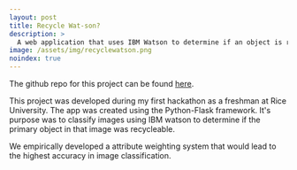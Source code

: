 ```yaml
---
layout: post
title: Recycle Wat-son?
description: >
  A web application that uses IBM Watson to determine if an object is recycleable
image: /assets/img/recyclewatson.png
noindex: true
---
```

The github repo for this project can be found [here](https://github.com/apham727/RecycleWatson).

This project was developed during my first hackathon as a freshman at Rice University. The app was created using the Python-Flask framework. It's purpose was to classify images using IBM watson to determine if the primary object in that image was recycleable. 

We empirically developed a attribute weighting system that would lead to the highest accuracy in image classification. 